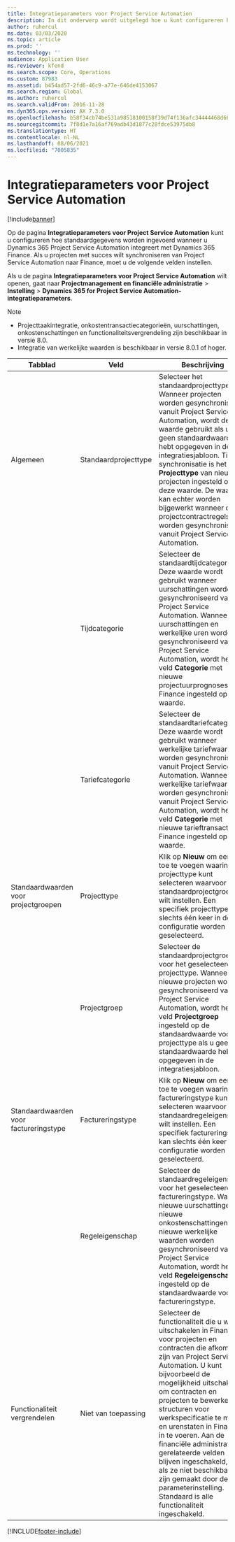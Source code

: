 ```yaml
---
title: Integratieparameters voor Project Service Automation
description: In dit onderwerp wordt uitgelegd hoe u kunt configureren hoe standaardgegevens worden ingevoerd wanneer u Microsoft Dynamics 365 for Project Service Automation integreert met Microsoft Dynamics 365 Finance.
author: ruhercul
ms.date: 03/03/2020
ms.topic: article
ms.prod: ''
ms.technology: ''
audience: Application User
ms.reviewer: kfend
ms.search.scope: Core, Operations
ms.custom: 87983
ms.assetid: b454ad57-2fd6-46c9-a77e-646de4153067
ms.search.region: Global
ms.author: ruhercul
ms.search.validFrom: 2016-11-28
ms.dyn365.ops.version: AX 7.3.0
ms.openlocfilehash: b58f34cb74be531a98518100158f39d74f136afc34444468d666cd4e9394af6f
ms.sourcegitcommit: 7f8d1e7a16af769adb43d1877c28fdce53975db8
ms.translationtype: HT
ms.contentlocale: nl-NL
ms.lasthandoff: 08/06/2021
ms.locfileid: "7005835"
---
```

# <a name="project-service-automation-integration-parameters"></a>Integratieparameters voor Project Service Automation

[!include[banner](../includes/banner.md)]

Op de pagina **Integratieparameters voor Project Service Automation** kunt u configureren hoe standaardgegevens worden ingevoerd wanneer u Dynamics 365 Project Service Automation integreert met Dynamics 365 Finance. Als u projecten met succes wilt synchroniseren van Project Service Automation naar Finance, moet u de volgende velden instellen.

Als u de pagina **Integratieparameters voor Project Service Automation** wilt openen, gaat naar **Projectmanagement en financiële administratie** \> **Instelling** \> **Dynamics 365 for Project Service Automation-integratieparameters**. 

> [!NOTE]
> - Projecttaakintegratie, onkostentransactiecategorieën, uurschattingen, onkostenschattingen en functionaliteitsvergrendeling zijn beschikbaar in versie 8.0.
> - Integratie van werkelijke waarden is beschikbaar in versie 8.0.1 of hoger.


| Tabblad                    | Veld                | Beschrijving |
|------------------------|----------------------|-------------|
| Algemeen                | Standaardprojecttype | Selecteer het standaardprojecttype. Wanneer projecten worden gesynchroniseerd vanuit Project Service Automation, wordt deze waarde gebruikt als u geen standaardwaarde hebt opgegeven in de integratiesjabloon. Tijdens synchronisatie is het veld **Projecttype** van nieuwe projecten ingesteld op deze waarde. De waarde kan echter worden bijgewerkt wanneer de projectcontractregels worden gesynchroniseerd vanuit Project Service Automation. |
|                        | Tijdcategorie        | Selecteer de standaardtijdcategorie. Deze waarde wordt gebruikt wanneer uurschattingen worden gesynchroniseerd vanuit Project Service Automation. Wanneer de uurschattingen en werkelijke uren worden gesynchroniseerd vanuit Project Service Automation, wordt het veld **Categorie** met nieuwe projectuurprognoses in Finance ingesteld op deze waarde. |
|                        | Tariefcategorie         | Selecteer de standaardtariefcategorie. Deze waarde wordt gebruikt wanneer werkelijke tariefwaarden worden gesynchroniseerd vanuit Project Service Automation. Wanneer de werkelijke tariefwaarden worden gesynchroniseerd vanuit Project Service Automation, wordt het veld **Categorie** met nieuwe tarieftransacties in Finance ingesteld op deze waarde. |
| Standaardwaarden voor projectgroepen | Projecttype         | Klik op **Nieuw** om een rij toe te voegen waarin u het projecttype kunt selecteren waarvoor u de standaardprojectgroep wilt instellen. Een specifiek projecttype kan slechts één keer in de configuratie worden geselecteerd. |
|                        | Projectgroep        | Selecteer de standaardprojectgroep voor het geselecteerde projecttype. Wanneer nieuwe projecten worden gesynchroniseerd vanuit Project Service Automation, wordt het veld **Projectgroep** ingesteld op de standaardwaarde voor het projecttype als u geen standaardwaarde hebt opgegeven in de integratiesjabloon. |
| Standaardwaarden voor factureringstype  | Factureringstype         | Klik op **Nieuw** om een rij toe te voegen waarin u het factureringstype kunt selecteren waarvoor u de standaardregeleigenschap wilt instellen. Een specifiek factureringstype kan slechts één keer in de configuratie worden geselecteerd. |
|                        | Regeleigenschap        | Selecteer de standaardregeleigenschap voor het geselecteerde factureringstype. Wanneer nieuwe uurschattingen, nieuwe onkostenschattingen of nieuwe werkelijke waarden worden gesynchroniseerd vanuit Project Service Automation, wordt het veld **Regeleigenschap** ingesteld op de standaardwaarde voor het factureringstype. |
| Functionaliteit vergrendelen  | Niet van toepassing       | Selecteer de functionaliteit die u wilt uitschakelen in Finance voor projecten en contracten die afkomstig zijn van Project Service Automation. U kunt bijvoorbeeld de mogelijkheid uitschakelen om contracten en projecten te bewerken, structuren voor werkspecificatie te maken en urenstaten in Finance in te voeren. Aan de financiële administratie gerelateerde velden blijven ingeschakeld, zelfs als ze niet beschikbaar zijn gemaakt door de parameterinstelling. Standaard is alle functionaliteit ingeschakeld. |


[!INCLUDE[footer-include](../includes/footer-banner.md)]